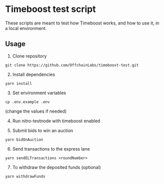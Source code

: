 # Timeboost test script

These scripts are meant to test how Timeboost works, and how to use it, in a local environment.

## Usage

1. Clone repository

```
git clone https://github.com/OffchainLabs/timeboost-test.git
```

2. Install dependencies

```
yarn install
```

3. Set environment variables

```
cp .env.example .env
```

(change the values if needed)

4. Run nitro-testnode with timeboost enabled

5. Submit bids to win an auction

```
yarn bidOnAuction
```

6. Send transactions to the express lane

```
yarn sendELTransactions <roundNumber>
```

7. To withdraw the deposited funds (optional)

```
yarn withdrawFunds
```
